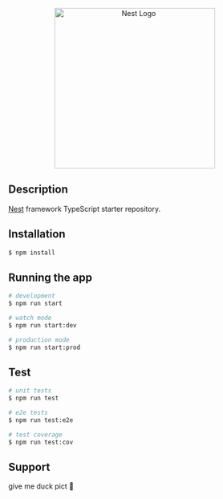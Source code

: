 <p align="center">
  <a href="https://github.com/hidayatullahap/nest-blog" target="blank"><img src="https://external-preview.redd.it/QEftZ13msk4W7PUOE0VtjMM5yJ1bt-xHyWOL9uik9Oo.jpg?width=380&auto=webp&s=a3761b7cb3ef97070719d75e6bcc215ac0369098" width="320" alt="Nest Logo" /></a>
</p>

## Description

[Nest](https://github.com/nestjs/nest) framework TypeScript starter repository.

## Installation

```bash
$ npm install
```

## Running the app

```bash
# development
$ npm run start

# watch mode
$ npm run start:dev

# production mode
$ npm run start:prod
```

## Test

```bash
# unit tests
$ npm run test

# e2e tests
$ npm run test:e2e

# test coverage
$ npm run test:cov
```

## Support

give me duck pict 🦆